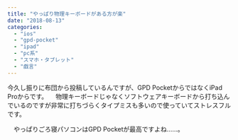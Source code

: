 ```yaml
---
title: "やっぱり物理キーボードがある方が楽"
date: "2018-08-13"
categories: 
  - "ios"
  - "gpd-pocket"
  - "ipad"
  - "pc系"
  - "スマホ・タブレット"
  - "戯言"
---
```


今久し振りに布団から投稿しているんですが、GPD PocketからではなくiPad Proからです。 　物理キーボードじゃなくソフトウェアキーボードから打ち込んでいるのですが非常に打ちづらくタイプミスも多いので使っていてストレスフルです。

　やっぱりごろ寝パソコンはGPD Pocketが最高ですよね……。
